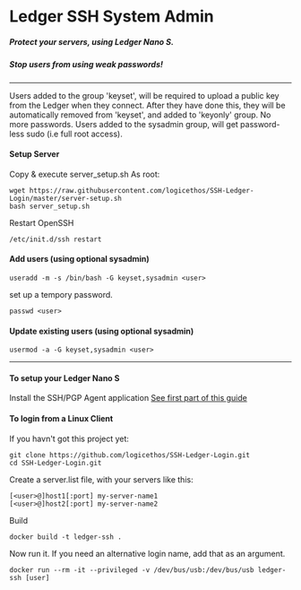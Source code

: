 # Ledger SSH System Admin

##### Protect your servers, using Ledger Nano S.
##### Stop users from using weak passwords!
----

Users added to the group 'keyset', will be required to upload a public key from the Ledger when they connect.
After they have done this, they will be automatically removed from 'keyset', and added to 'keyonly' group. No more passwords.
Users added to the sysadmin group, will get password-less sudo (i.e full root access).

#### Setup Server

Copy & execute server_setup.sh
As root:
```
wget https://raw.githubusercontent.com/logicethos/SSH-Ledger-Login/master/server-setup.sh
bash server_setup.sh
```
Restart OpenSSH
```
/etc/init.d/ssh restart
```

#### Add users (using optional sysadmin)
```
useradd -m -s /bin/bash -G keyset,sysadmin <user>
```
set up a tempory password.
```
passwd <user>
```
#### Update existing users (using optional sysadmin)
```
usermod -a -G keyset,sysadmin <user>
```

----
#### To setup your Ledger Nano S
Install the SSH/PGP Agent application
[See first part of this guide](https://thoughts.t37.net/a-step-by-step-guide-to-securing-your-ssh-keys-with-the-ledger-nano-s-92e58c64a005)

#### To login from a Linux Client

If you havn't got this project yet:
```
git clone https://github.com/logicethos/SSH-Ledger-Login.git
cd SSH-Ledger-Login.git
```

Create a server.list file, with your servers like this:
```
[<user>@]host1[:port] my-server-name1
[<user>@]host2[:port] my-server-name2
```
Build
```
docker build -t ledger-ssh .
```
Now run it.  If you need an alternative login name, add that as an argument.
```
docker run --rm -it --privileged -v /dev/bus/usb:/dev/bus/usb ledger-ssh [user]
```
